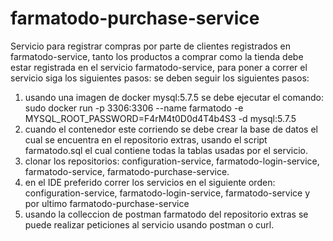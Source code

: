 # farmatodo-purchase-service


Servicio para registrar compras por parte de clientes registrados en farmatodo-service, tanto los productos a comprar como la
tienda debe estar registrada en el servicio farmatodo-service, para poner a correr el servicio siga los siguientes pasos:
se deben seguir los siguientes pasos:
1. usando una imagen de docker mysql:5.7.5 se debe ejecutar el comando: sudo docker run -p 3306:3306 --name farmatodo  -e MYSQL_ROOT_PASSWORD=F4rM4t0D0d4T4b4S3 -d mysql:5.7.5
2. cuando el contenedor este corriendo se debe crear la base de datos el cual se encuentra en el repositorio extras,
   usando el script farmatodo.sql el cual contiene todas la tablas usadas por el servicio.
3. clonar los repositorios: configuration-service, farmatodo-login-service, farmatodo-service, farmatodo-purchase-service.
4. en el IDE preferido correr los servicios en el siguiente orden: configuration-service, farmatodo-login-service, farmatodo-service
   y por ultimo farmatodo-purchase-service
5. usando  la colleccion de postman farmatodo del repositorio  extras  se puede realizar  peticiones al servicio usando postman o curl. 
